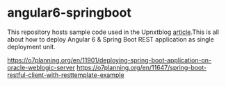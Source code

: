 # angular6-springboot

This repository hosts sample code used in the Upnxtblog [article](http://www.upnxtblog.com/index.php/2018/09/07/how-to-deploy-angular-6-spring-boot-app-as-single-deployment-unit).This is all about how to deploy Angular 6 & Spring Boot REST application as single deployment unit.


https://o7planning.org/en/11901/deploying-spring-boot-application-on-oracle-weblogic-server
https://o7planning.org/en/11647/spring-boot-restful-client-with-resttemplate-example